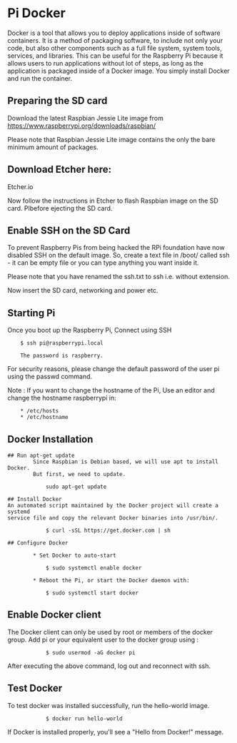 # Pi Docker
Docker is a tool that allows you to deploy applications inside of software 
containers. It is a method of packaging software, to include not only your 
code, but also other components such as a full file system, system tools, 
services, and libraries. This can be useful for the Raspberry Pi because it 
allows users to run applications without lot of steps, as long as the application 
is packaged inside of a Docker image. You simply install Docker and run the
container. 


## Preparing the SD card
Download the latest Raspbian Jessie Lite image from
	https://www.raspberrypi.org/downloads/raspbian/
	

Please note that Raspbian Jessie Lite image contains the only the bare minimum
amount of packages.

## Download Etcher here:

Etcher.io

Now follow the instructions in Etcher to flash Raspbian image on the SD card. 
Plbefore ejecting the SD card.

## Enable SSH on the SD Card
To prevent Raspberry Pis from being hacked the RPi foundation have now disabled
SSH on the default image. So, create a text file in /boot/ called ssh - it can 
be empty file or you can type anything you want inside it.

Please note that you have renamed the ssh.txt to ssh i.e. without extension.

Now insert the SD card, networking and power etc.

## Starting Pi
Once you boot up the Raspberry Pi, Connect using SSH

		$ ssh pi@raspberrypi.local

		The password is raspberry.

For security reasons, please change the default password of the user pi
using the passwd command.

Note : If you want to change the hostname of the Pi, Use an editor and change
the hostname raspberrypi in:

		* /etc/hosts
		* /etc/hostname

## Docker Installation

	## Run apt-get update
			Since Raspbian is Debian based, we will use apt to install Docker.
			But first, we need to update.

				sudo apt-get update
				
	## Install Docker
	An automated script maintained by the Docker project will create a systemd
	service file and copy the relevant Docker binaries into /usr/bin/.

				$ curl -sSL https://get.docker.com | sh

	## Configure Docker
			
			* Set Docker to auto-start
			
				$ sudo systemctl enable docker
				
			* Reboot the Pi, or start the Docker daemon with:

				$ sudo systemctl start docker

## Enable Docker client
The Docker client can only be used by root or members of the docker group. 
Add pi or your equivalent user to the docker group using :

				$ sudo usermod -aG docker pi
				
After executing the above command, log out and reconnect with ssh.

## Test Docker
To test docker was installed successfully, run the hello-world image.

				$ docker run hello-world
				
If Docker is installed properly, you'll see a "Hello from Docker!" message.
